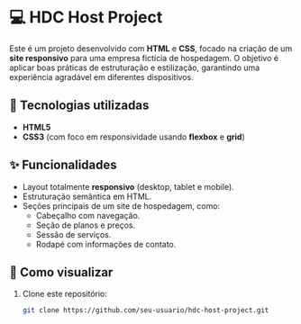 # 💻 HDC Host Project  
Este é um projeto desenvolvido com **HTML** e **CSS**, focado na criação de um **site responsivo** para uma empresa fictícia de hospedagem. O objetivo é aplicar boas práticas de estruturação e estilização, garantindo uma experiência agradável em diferentes dispositivos.  

## 🚀 Tecnologias utilizadas  
- **HTML5**  
- **CSS3** (com foco em responsividade usando **flexbox** e **grid**)  

## ✨ Funcionalidades  
- Layout totalmente **responsivo** (desktop, tablet e mobile).  
- Estruturação semântica em HTML.  
- Seções principais de um site de hospedagem, como:  
  - Cabeçalho com navegação.  
  - Seção de planos e preços.  
  - Sessão de serviços.  
  - Rodapé com informações de contato.  

## 📖 Como visualizar  
1. Clone este repositório:  
   ```bash
   git clone https://github.com/seu-usuario/hdc-host-project.git
